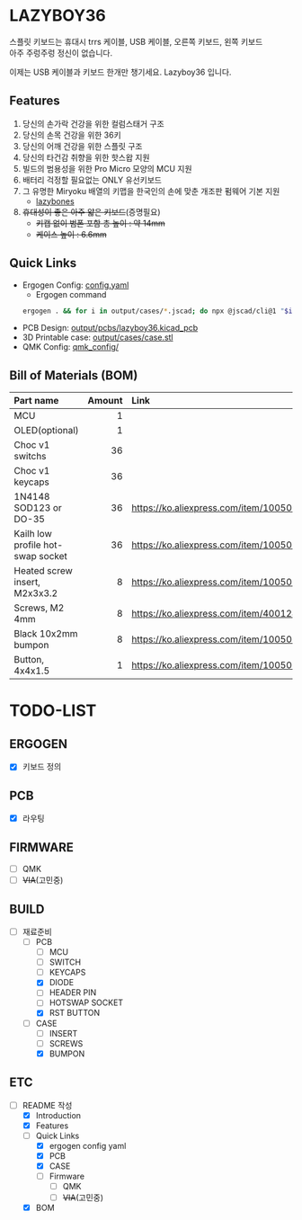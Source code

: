 # LAZYBOY36

스플릿 키보드는 휴대시 trrs 케이블, USB 케이블, 오른쪽 키보드, 왼쪽 키보드  
아주 주렁주렁 정신이 없습니다.

이제는 USB 케이블과 키보드 한개만 챙기세요. Lazyboy36 입니다.

## Features

1. 당신의 손가락 건강을 위한 컬럼스태거 구조
2. 당신의 손목 건강을 위한 36키
3. 당신의 어깨 건강을 위한 스플릿 구조
4. 당신의 타건감 취향을 위한 핫스왑 지원
5. 빌드의 범용성을 위한 Pro Micro 모양의 MCU 지원
6. 배터리 걱정할 필요없는 ONLY 유선키보드
7. 그 유명한 Miryoku 배열의 키맵을 한국인의 손에 맞춘 개조판 펌웨어 기본 지원
    - [lazybones](https://github.com/freerer2/qmk_firmware/tree/master/users/lazybones)
8. ~~휴대성이 좋은 아주 얇은 키보드~~(증명필요)
    - ~~키캡 없이 범폰 포함 총 높이 : 약 14mm~~
    - ~~케이스 높이 : 6.6mm~~

## Quick Links
-   Ergogen Config: [config.yaml](config.yaml)
    - Ergogen command
    ```bash
    ergogen . && for i in output/cases/*.jscad; do npx @jscad/cli@1 "$i" -of stla; done
    ```
-   PCB Design: [output/pcbs/lazyboy36.kicad_pcb](output/pcbs/lazyboy36.kicad_pcb)
-   3D Printable case: [output/cases/case.stl](output/cases/case.stl)
-   QMK Config: [qmk_config/](qmk_config/)

## Bill of Materials (BOM)

| Part name                         | Amount | Link                                                 |
| :-------------------------------- | -----: | :--------------------------------------------------- |
| MCU                               |      1 |                                                      |
| OLED(optional)                    |      1 |                                                      |
| Choc v1 switchs                   |     36 |                                                      |
| Choc v1 keycaps                   |     36 |                                                      |
| 1N4148 SOD123 or DO-35            |     36 | https://ko.aliexpress.com/item/1005002882901030.html |
| Kailh low profile hot-swap socket |     36 | https://ko.aliexpress.com/item/1005006345544915.html |
| Heated screw insert, M2x3x3.2     |      8 | https://ko.aliexpress.com/item/1005004870993068.html |
| Screws, M2 4mm                    |      8 | https://ko.aliexpress.com/item/4001248931159.html    |
| Black 10x2mm bumpon               |      8 | https://ko.aliexpress.com/item/1005005287385986.html |
| Button, 4x4x1.5                   |      1 | https://ko.aliexpress.com/item/1005003918757433.html |

# TODO-LIST
## ERGOGEN

-   [x] 키보드 정의

## PCB

-   [x] 라우팅

## FIRMWARE

-   [ ] QMK
-   [ ] ~~VIA~~(고민중)

## BUILD
-   [ ] 재료준비
    -   [ ] PCB
        -   [ ] MCU
        -   [ ] SWITCH
        -   [ ] KEYCAPS
        -   [x] DIODE
        -   [ ] HEADER PIN
        -   [ ] HOTSWAP SOCKET
        -   [x] RST BUTTON
    -   [ ] CASE
        -   [ ] INSERT
        -   [ ] SCREWS
        -   [x] BUMPON

## ETC

-   [ ] README 작성
    -   [x] Introduction
    -   [x] Features
    -   [ ] Quick Links
        -   [x] ergogen config yaml
        -   [x] PCB
        -   [x] CASE
        -   [ ] Firmware
            -   [ ] QMK
            -   [ ] ~~VIA~~(고민중)
    -   [x] BOM
